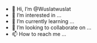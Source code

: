 - 👋 Hi, I’m @Wuslatwuslat
- 👀 I’m interested in ...
- 🌱 I’m currently learning ...
- 💞️ I’m looking to collaborate on ...
- 📫 How to reach me ...

<!---
Wuslatwuslat/Wuslatwuslat is a ✨ special ✨ repository because its `README.md` (this file) appears on your GitHub profile.
You can click the Preview link to take a look at your changes.
--->
